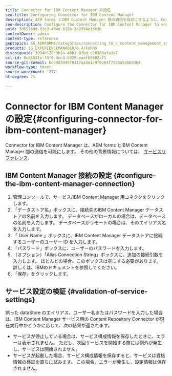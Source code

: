```yaml
---
title: Connector for IBM Content Manager の設定
seo-title: Configuring Connector for IBM Content Manager
description: AEM forms とIBM Content Manager 間の通信を有効にするように、Connector for IBM Content Manager を設定します。
seo-description: Configure the Connector for IBM Content Manager to enable communication between AEM forms and IBM Content Manager.
uuid: 3d55169d-93e3-4d4e-b18b-2a3394e1de3b
contentOwner: admin
content-type: reference
geptopics: SG_AEMFORMS/categories/connecting_to_a_content_management_system
products: SG_EXPERIENCEMANAGER/6.4/FORMS
discoiquuid: 3094b178-3b1a-46b3-8fbd-c20388afa3a7
exl-id: 8c65531e-f4f0-4cc4-b328-eaefb5662cf1
source-git-commit: bd94d3949f0117aa3e1c9f0e84f7293a5d6b03b4
workflow-type: tm+mt
source-wordcount: '277'
ht-degree: 7%

---
```


# Connector for IBM Content Manager の設定{#configuring-connector-for-ibm-content-manager}

Connector for IBM Content Manager は、AEM forms とIBM Content Manager 間の通信を可能にします。 その他の背景情報については、 [サービスリファレンス](https://www.adobe.com/go/learn_aemforms_services_63).

## IBM Content Manager 接続の設定 {#configure-the-ibm-content-manager-connection}

1. 管理コンソールで、サービス/IBM Content Manager 用コネクタをクリックします。
1. 「データストア名」ボックスに、接続先のIBM Content Manager データストアの名前を入力します。 データベースがローカルの場合は、データベースの名前を入力します。 データベースがリモートの場合は、そのエイリアス名を入力します。
1. 「 User Name 」ボックスに、IBM Content Manager データストアに接続するユーザーのユーザー ID を入力します。
1. 「パスワード」ボックスに、ユーザーのパスワードを入力します。
1. （オプション）「Alias Connection String」ボックスに、追加の接続引数を入力します。 ほとんどの場合、このボックスは空にする必要があります。 詳しくは、IBMのドキュメントを参照してください。
1. 「保存」をクリックします。

## サービス設定の検証 {#validation-of-service-settings}

誤った dataStore のエイリアス、ユーザー名またはパスワードを入力した場合は、IBM Content Manager サービス用の Content Repository Connector が現在実行中かどうかに応じて、次の結果が返されます。

* サービスが停止している場合は、サービス構成情報を保存したときに、エラーは表示されません。 ただし、次回サービスを開始する際には例外が発生し、サービスは開始されません。
* サービスが起動した場合、サービス構成情報を保存すると、サービスは資格情報の検証を直ちに試みます。 この場合、エラーが発生し、設定情報は保存されません。
